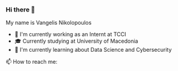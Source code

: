 ### Hi there 👋
My name is Vangelis Nikolopoulos


- 🔭 I'm currently working as an Internt at TCCI
- 🎓 Currently studying at University of Macedonia
- 🌱 I'm currently learning about Data Science and Cybersecurity



📫 How to reach me:

<!--
**vangelisnik/vangelisnik** is a ✨ _special_ ✨ repository because its `README.md` (this file) appears on your GitHub profile.

Here are some ideas to get you started:

- 🔭 I’m currently working on ...
- 🌱 I’m currently learning ...
- 👯 I’m looking to collaborate on ...
- 🤔 I’m looking for help with ...
- 💬 Ask me about ...
- 📫 How to reach me: ...
- 😄 Pronouns: ...
- ⚡ Fun fact: ...
-->

